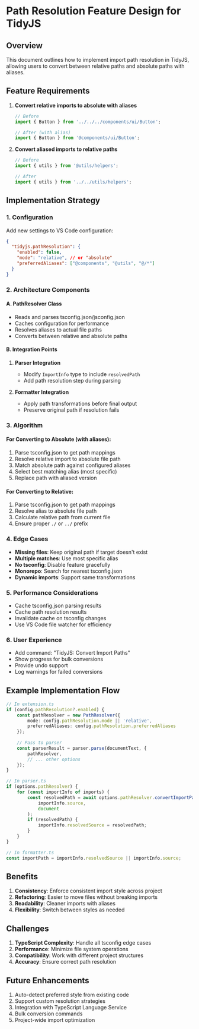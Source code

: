 # Path Resolution Feature Design for TidyJS

## Overview

This document outlines how to implement import path resolution in TidyJS, allowing users to convert between relative paths and absolute paths with aliases.

## Feature Requirements

1. **Convert relative imports to absolute with aliases**
   ```typescript
   // Before
   import { Button } from '../../../components/ui/Button';
   
   // After (with alias)
   import { Button } from '@components/ui/Button';
   ```

2. **Convert aliased imports to relative paths**
   ```typescript
   // Before
   import { utils } from '@utils/helpers';
   
   // After
   import { utils } from '../../utils/helpers';
   ```

## Implementation Strategy

### 1. Configuration

Add new settings to VS Code configuration:

```json
{
  "tidyjs.pathResolution": {
    "enabled": false,
    "mode": "relative", // or "absolute"
    "preferredAliases": ["@components", "@utils", "@/*"]
  }
}
```

### 2. Architecture Components

#### A. PathResolver Class
- Reads and parses tsconfig.json/jsconfig.json
- Caches configuration for performance
- Resolves aliases to actual file paths
- Converts between relative and absolute paths

#### B. Integration Points

1. **Parser Integration**
   - Modify `ImportInfo` type to include `resolvedPath`
   - Add path resolution step during parsing

2. **Formatter Integration**
   - Apply path transformations before final output
   - Preserve original path if resolution fails

### 3. Algorithm

#### For Converting to Absolute (with aliases):
1. Parse tsconfig.json to get path mappings
2. Resolve relative import to absolute file path
3. Match absolute path against configured aliases
4. Select best matching alias (most specific)
5. Replace path with aliased version

#### For Converting to Relative:
1. Parse tsconfig.json to get path mappings
2. Resolve alias to absolute file path
3. Calculate relative path from current file
4. Ensure proper `./` or `../` prefix

### 4. Edge Cases

- **Missing files**: Keep original path if target doesn't exist
- **Multiple matches**: Use most specific alias
- **No tsconfig**: Disable feature gracefully
- **Monorepo**: Search for nearest tsconfig.json
- **Dynamic imports**: Support same transformations

### 5. Performance Considerations

- Cache tsconfig.json parsing results
- Cache path resolution results
- Invalidate cache on tsconfig changes
- Use VS Code file watcher for efficiency

### 6. User Experience

- Add command: "TidyJS: Convert Import Paths"
- Show progress for bulk conversions
- Provide undo support
- Log warnings for failed conversions

## Example Implementation Flow

```typescript
// In extension.ts
if (config.pathResolution?.enabled) {
    const pathResolver = new PathResolver({
        mode: config.pathResolution.mode || 'relative',
        preferredAliases: config.pathResolution.preferredAliases
    });
    
    // Pass to parser
    const parserResult = parser.parse(documentText, {
        pathResolver,
        // ... other options
    });
}

// In parser.ts
if (options.pathResolver) {
    for (const importInfo of imports) {
        const resolvedPath = await options.pathResolver.convertImportPath(
            importInfo.source,
            document
        );
        if (resolvedPath) {
            importInfo.resolvedSource = resolvedPath;
        }
    }
}

// In formatter.ts
const importPath = importInfo.resolvedSource || importInfo.source;
```

## Benefits

1. **Consistency**: Enforce consistent import style across project
2. **Refactoring**: Easier to move files without breaking imports  
3. **Readability**: Cleaner imports with aliases
4. **Flexibility**: Switch between styles as needed

## Challenges

1. **TypeScript Complexity**: Handle all tsconfig edge cases
2. **Performance**: Minimize file system operations
3. **Compatibility**: Work with different project structures
4. **Accuracy**: Ensure correct path resolution

## Future Enhancements

1. Auto-detect preferred style from existing code
2. Support custom resolution strategies
3. Integration with TypeScript Language Service
4. Bulk conversion commands
5. Project-wide import optimization